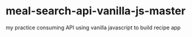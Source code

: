 # meal-search-api-vanilla-js-master
my practice consuming API using vanilla javascript to build recipe app
